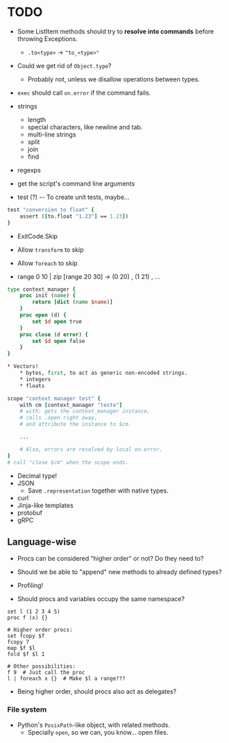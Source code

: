 # TODO

* Some ListItem methods should try to **resolve into commands** before
  throwing Exceptions.
    * `.to<type>` -> `"to_<type>"`
* Could we get rid of `Object.type`?
    * Probably not, unless we disallow operations between types.
* `exec` should call `on.error` if the command fails.
* strings
    * length
    * special characters, like newline and tab.
    * multi-line strings
    * split
    * join
    * find
* regexps
* get the script's command line arguments

* test (?) -- To create unit tests, maybe...

```tcl
test "conversion to float" {
    assert ([to.float "1.23"] == 1.23])
}
```

* ExitCode.Skip
* Allow `transform` to skip
* Allow `foreach` to skip

* range 0 10 | zip [range 20 30] -> (0 20) , (1 21) , ...

```tcl
type context_manager {
    proc init (name) {
        return [dict (name $name)]
    }
    proc open (d) {
        set $d open true
    }
    proc close (d error) {
        set $d open false
    }
}

* Vectors!
    * bytes, first, to act as generic non-encoded strings.
    * integers
    * floats

scope "context manager test" {
    with cm [context_manager "teste"]
    # with: gets the context_manager instance,
    # calls .open right away,
    # and attribute the instance to $cm.

    ...

    # Also, errors are resolved by local on.error.
}
# call "close $cm" when the scope ends.
```

* Decimal type!
* JSON
    * Save `.representation` together with native types.
* curl
* Jinja-like templates
* protobuf
* gRPC

## Language-wise

* Procs can be considered "higher order" or not? Do they need to?
* Should we be able to "append" new methods to already defined types?
* Profiling!

* Should procs and variables occupy the same namespace?

```
set l (1 2 3 4 5)
proc f (x) {}

# Higher order procs:
set fcopy $f
fcopy 7
map $f $l
fold $f $l 1

# Other possibilities:
f 9  # Just call the proc
l | foreach x {}  # Make $l a range???
```

* Being higher order, should procs also act as delegates?

### File system

* Python's `PosixPath`-like object, with related methods.
    * Specially  `open`, so we can, you know... open files.
